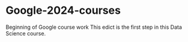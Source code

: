 # Google-2024-courses
Beginning of Google course work
This edict is the first step in this Data Science course.
